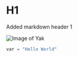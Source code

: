 # H1

Added markdown header 1

![Image of Yak](https://m.media-amazon.com/images/I/71BQqN5d7XL.jpg)


```python
var = "Hello World"
```
